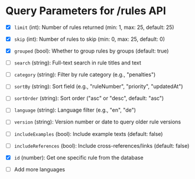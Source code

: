 # Query Parameters for /rules API

- [x] `limit` (int): Number of rules returned (min: 1, max: 25, default: 25)
- [x] `skip` (int): Number of rules to skip (min: 0, max: 25, default: 0)
- [x] `grouped` (bool): Whether to group rules by groups (default: true)

- [ ] `search` (string): Full-text search in rule titles and text
- [ ] `category` (string): Filter by rule category (e.g., "penalties")
- [ ] `sortBy` (string): Sort field (e.g., "ruleNumber", "priority", "updatedAt")
- [ ] `sortOrder` (string): Sort order ("asc" or "desc", default: "asc")
- [ ] `language` (string): Language filter (e.g., "en", "de")

- [ ] `version` (string): Version number or date to query older rule versions
- [ ] `includeExamples` (bool): Include example texts (default: false)
- [ ] `includeReferences` (bool): Include cross-references/links (default: false)
- [x] `id` (number): Get one specific rule from the database

- [ ] Add more languages
